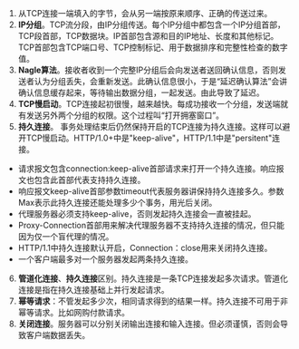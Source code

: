 1. 从TCP连接一端填入的字节，会从另一端按原来顺序、正确的传送过来。
2. **IP分组**。TCP流分段，由IP分组传送。每个IP分组中都包含一个IP分组首部，TCP段首部，TCP数据块。IP首部包含源和目的IP地址、长度和其他标记。TCP首部包含TCP端口号、TCP控制标记、用于数据排序和完整性检查的数字值。
3. **Nagle算法**。接收者收到一个完整IP分组后会向发送者送回确认信息，否则发送者认为分组丢失，会重新发送。此确认信息很小，于是“延迟确认算法”会讲确认信息缓存起来，等待输出数据分组，一起发送。由此导致了延迟。
4. **TCP慢启动**。TCP连接起初很慢，越来越快。每成功接收一个分组，发送端就有发送另外两个分组的权限。这个过程叫“打开拥塞窗口”。
5. **持久连接**。 事务处理结束后仍然保持开启的TCP连接为持久连接。这样可以避开TCP慢启动。HTTP/1.0+中是"keep-alive"，HTTP/1.1中是"persitent"连接。
- 请求报文包含connection:keep-alive首部请求来打开一个持久连接。响应报文也包含此首部代表支持持久连接。
- 响应报文keep-alive首部参数timeout代表服务器讲保持持久连接多久。参数Max表示此持久连接还能处理多少个事务，用光后关闭。
- 代理服务器必须支持keep-alive，否则发起持久连接会一直被挂起。
- Proxy-Connection首部用来解决代理服务器不支持持久连接的情况，但只能因为仅一个盲代理的情况。
- HTTP/1.1中持久连接默认开启，Connection：close用来关闭持久连接。
- 一个客户端最多对一个服务器发起两条持久连接。
6. **管道化连接**、**持久连接**区别。持久连接是一条TCP连接发起多次请求。管道化连接是指在持久连接基础上并行发起请求。
7. **幂等请求**：不管发起多少次，相同请求得到的结果一样。持久连接不可用于非幂等请求。比如网购付款请求。
8. **关闭连接**。服务器可以分别关闭输出连接和输入连接。但必须谨慎，否则会导致客户端数据丢失。
